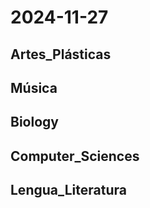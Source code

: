 # 2024-11-27 <!-- markmap: foldAll -->

## Artes_Plásticas

## Música

## Biology

## Computer_Sciences

## Lengua_Literatura

